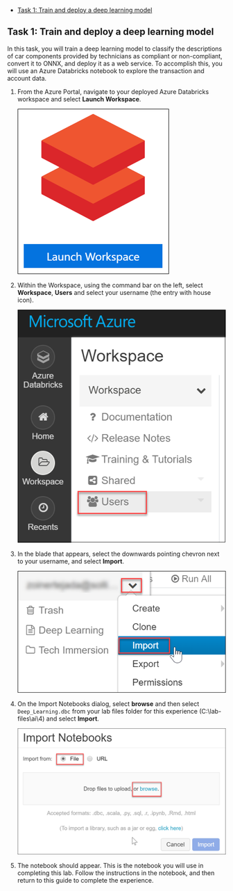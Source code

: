- [Task 1: Train and deploy a deep learning model](#task-1-train-and-deploy-a-deep-learning-model)

## Task 1: Train and deploy a deep learning model 

In this task, you will train a deep learning model to classify the descriptions of car components provided by technicians as compliant or non-compliant, convert it to ONNX, and deploy it as a web service. To accomplish this, you will use an Azure Databricks notebook to explore the transaction and account data.

1. From the Azure Portal, navigate to your deployed Azure Databricks workspace and select **Launch Workspace**.

    ![Launch Workspace](imgs/01.png "Launch Workspace")

2. Within the Workspace, using the command bar on the left, select **Workspace**, **Users** and select your username (the entry with house icon).

    ![Selecting Workspace, Users](imgs/02.png "Selecting Workspace, Users")

3. In the blade that appears, select the downwards pointing chevron next to your username, and select **Import**.

    ![Select Import](imgs/03.png "Select Import")

4. On the Import Notebooks dialog, select **browse** and then select `Deep_Learning.dbc` from your lab files folder for this experience (C:\lab-files\ai\4) and select **Import**.

    ![Import the notebook](imgs/04.png "Import Notebooks")

5. The notebook should appear. This is the notebook you will use in completing this lab. Follow the instructions in the notebook, and then return to this guide to complete the experience.